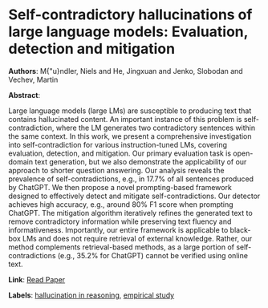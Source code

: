 # Self-contradictory hallucinations of large language models: Evaluation, detection and mitigation

**Authors**: M{\"u}ndler, Niels and He, Jingxuan and Jenko, Slobodan and Vechev, Martin

**Abstract**:

Large language models (large LMs) are susceptible to producing text that contains hallucinated content. An important instance of this problem is self-contradiction, where the LM generates two contradictory sentences within the same context. In this work, we present a comprehensive investigation into self-contradiction for various instruction-tuned LMs, covering evaluation, detection, and mitigation. Our primary evaluation task is open-domain text generation, but we also demonstrate the applicability of our approach to shorter question answering. Our analysis reveals the prevalence of self-contradictions, e.g., in 17.7% of all sentences produced by ChatGPT. We then propose a novel prompting-based framework designed to effectively detect and mitigate self-contradictions. Our detector achieves high accuracy, e.g., around 80% F1 score when prompting ChatGPT. The mitigation algorithm iteratively refines the generated text to remove contradictory information while preserving text fluency and informativeness. Importantly, our entire framework is applicable to black-box LMs and does not require retrieval of external knowledge. Rather, our method complements retrieval-based methods, as a large portion of self-contradictions (e.g., 35.2% for ChatGPT) cannot be verified using online text.

**Link**: [Read Paper](https://arxiv.org/abs/2305.15852)

**Labels**: [hallucination in reasoning](../../labels/hallucination_in_reasoning.md), [empirical study](../../labels/empirical_study.md)
